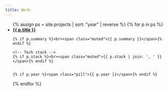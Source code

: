 ```yaml
---
title: Work
---
```


<ul class="list">
{% assign ps = site.projects | sort: "year" | reverse %}
{% for p in ps %}
  <li>
    <!--Title-->
    <a href="{{ p.url | relative_url }}"><strong>{{ p.title }}</strong></a>

    {% if p.summary %}<br><span class="muted">{{ p.summary }}</span>{% endif %}

    <!-- Tech stack -->
    {% if p.stack %}<br><span class="muted">{{ p.stack | join: ', ' }}</span>{% endif %}


    {% if p.year %}<span class="pill">{{ p.year }}</span>{% endif %}
  </li>
{% endfor %}
</ul>